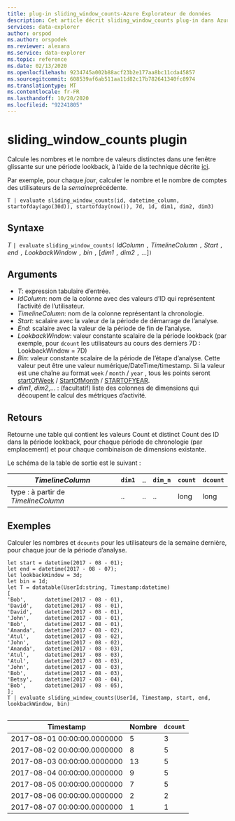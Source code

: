 ```yaml
---
title: plug-in sliding_window_counts-Azure Explorateur de données
description: Cet article décrit sliding_window_counts plug-in dans Azure Explorateur de données.
services: data-explorer
author: orspod
ms.author: orspodek
ms.reviewer: alexans
ms.service: data-explorer
ms.topic: reference
ms.date: 02/13/2020
ms.openlocfilehash: 9234745a002b88acf23b2e177aa8bc11cda45857
ms.sourcegitcommit: 608539af6ab511aa11d82c17b782641340fc8974
ms.translationtype: MT
ms.contentlocale: fr-FR
ms.lasthandoff: 10/20/2020
ms.locfileid: "92241805"
---
```

# <a name="sliding_window_counts-plugin"></a>sliding_window_counts plugin

Calcule les nombres et le nombre de valeurs distinctes dans une fenêtre glissante sur une période lookback, à l’aide de la technique décrite [ici](samples.md#perform-aggregations-over-a-sliding-window).

Par exemple, pour chaque *jour*, calculer le nombre et le nombre de comptes des utilisateurs de la *semaine*précédente. 

```kusto
T | evaluate sliding_window_counts(id, datetime_column, startofday(ago(30d)), startofday(now()), 7d, 1d, dim1, dim2, dim3)
```

## <a name="syntax"></a>Syntaxe

*T* `| evaluate` `sliding_window_counts(` *IdColumn* `,` *TimelineColumn* `,` *Start* `,` *end* `,` *LookbackWindow* `,` *bin* `,` [*dim1* `,` *dim2* `,` ...]`)`

## <a name="arguments"></a>Arguments

* *T*: expression tabulaire d’entrée.
* *IdColumn*: nom de la colonne avec des valeurs d’ID qui représentent l’activité de l’utilisateur. 
* *TimelineColumn*: nom de la colonne représentant la chronologie.
* *Start*: scalaire avec la valeur de la période de démarrage de l’analyse.
* *End*: scalaire avec la valeur de la période de fin de l’analyse.
* *LookbackWindow*: valeur constante scalaire de la période lookback (par exemple, pour `dcount` les utilisateurs au cours des derniers 7D : LookbackWindow = 7D)
* *Bin*: valeur constante scalaire de la période de l’étape d’analyse. Cette valeur peut être une valeur numérique/DateTime/timestamp. Si la valeur est une chaîne au format `week` / `month` / `year` , tous les points seront [startOfWeek](startofweekfunction.md) / [StartOfMonth](startofmonthfunction.md) / [STARTOFYEAR](startofyearfunction.md). 
* *dim1*, *dim2*,... : (facultatif) liste des colonnes de dimensions qui découpent le calcul des métriques d’activité.

## <a name="returns"></a>Retours

Retourne une table qui contient les valeurs Count et distinct Count des ID dans la période lookback, pour chaque période de chronologie (par emplacement) et pour chaque combinaison de dimensions existante.

Le schéma de la table de sortie est le suivant :

|*TimelineColumn*|`dim1`|..|`dim_n`|`count`|`dcount`|
|---|---|---|---|---|---|
|type : à partir de *TimelineColumn*|..|..|..|long|long|


## <a name="examples"></a>Exemples

Calculer les nombres et `dcounts` pour les utilisateurs de la semaine dernière, pour chaque jour de la période d’analyse. 

```kusto
let start = datetime(2017 - 08 - 01);
let end = datetime(2017 - 08 - 07); 
let lookbackWindow = 3d;  
let bin = 1d;
let T = datatable(UserId:string, Timestamp:datetime)
[
'Bob',      datetime(2017 - 08 - 01), 
'David',    datetime(2017 - 08 - 01), 
'David',    datetime(2017 - 08 - 01), 
'John',     datetime(2017 - 08 - 01), 
'Bob',      datetime(2017 - 08 - 01), 
'Ananda',   datetime(2017 - 08 - 02),  
'Atul',     datetime(2017 - 08 - 02), 
'John',     datetime(2017 - 08 - 02), 
'Ananda',   datetime(2017 - 08 - 03), 
'Atul',     datetime(2017 - 08 - 03), 
'Atul',     datetime(2017 - 08 - 03), 
'John',     datetime(2017 - 08 - 03), 
'Bob',      datetime(2017 - 08 - 03), 
'Betsy',    datetime(2017 - 08 - 04), 
'Bob',      datetime(2017 - 08 - 05), 
];
T | evaluate sliding_window_counts(UserId, Timestamp, start, end, lookbackWindow, bin)


```

|Timestamp|Nombre|`dcount`|
|---|---|---|
|2017-08-01 00:00:00.0000000|5|3|
|2017-08-02 00:00:00.0000000|8|5|
|2017-08-03 00:00:00.0000000|13|5|
|2017-08-04 00:00:00.0000000|9|5|
|2017-08-05 00:00:00.0000000|7|5|
|2017-08-06 00:00:00.0000000|2|2|
|2017-08-07 00:00:00.0000000|1|1|